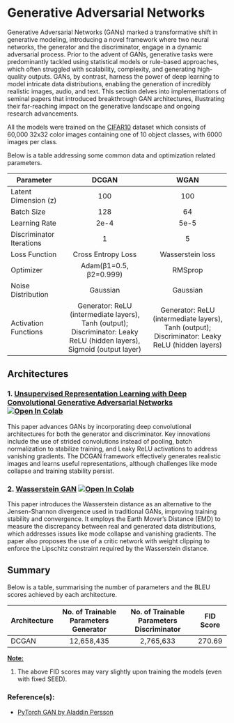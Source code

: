# Generative Adversarial Networks

Generative Adversarial Networks (GANs) marked a transformative shift in generative modeling, introducing a novel framework where two neural networks, the generator and the discriminator, engage in a dynamic adversarial process. Prior to the advent of GANs, generative tasks were predominantly tackled using statistical models or rule-based approaches, which often struggled with scalability, complexity, and generating high-quality outputs. GANs, by contrast, harness the power of deep learning to model intricate data distributions, enabling the generation of incredibly realistic images, audio, and text. This section delves into implementations of seminal papers that introduced breakthrough GAN architectures, illustrating their far-reaching impact on the generative landscape and ongoing research advancements.

All the models were trained on the [CIFAR10](https://www.kaggle.com/c/cifar-10/) dataset which consists of 60,000 32x32 color images containing one of 10 object classes, with 6000 images per class.

Below is a table addressing some common data and optimization related parameters.

| Parameter                |          DCGAN        |              WGAN             |
| ------------------------ |:---------------------:|:-----------------------------:|
| Latent Dimension (z)     |           100         |              100              |
| Batch Size               |           128         |               64              |
| Learning Rate            |           2e-4        |              5e-5             |
| Discriminator Iterations |            1          |                5              |
| Loss Function            |   Cross Entropy Loss  |       Wasserstein loss        |
| Optimizer                | Adam(β1=0.5, β2=0.999)|             RMSprop           |
| Noise Distribution       |        Gaussian       |             Gaussian          |
| Activation Functions     |Generator: ReLU (intermediate layers), Tanh (output); Discriminator: Leaky ReLU (hidden layers), Sigmoid (output layer)|Generator: ReLU (intermediate layers), Tanh (output); Discriminator: Leaky ReLU (hidden layers)|

## Architectures

### 1. [Unsupervised Representation Learning with Deep Convolutional Generative Adversarial Networks](https://github.com/Aiden-Ross-Dsouza/Generative-Models/blob/a2d87c38e41ebc374f4e9c9a6deda99fb91a8384/Generative%20Adversarial%20Networks/notebooks/DCGAN.ipynb) [![Open In Colab](https://colab.research.google.com/assets/colab-badge.svg)](https://colab.research.google.com/drive/1OfWn0-nDdxi_66ZS-qPD4Eii1A2Jd1Rt?usp=sharing)
This paper advances GANs by incorporating deep convolutional architectures for both the generator and discriminator. Key innovations include the use of strided convolutions instead of pooling, batch normalization to stabilize training, and Leaky ReLU activations to address vanishing gradients. The DCGAN framework effectively generates realistic images and learns useful representations, although challenges like mode collapse and training stability persist.

### 2. [Wasserstein GAN](https://github.com/Aiden-Ross-Dsouza/Generative-Models/blob/a2d87c38e41ebc374f4e9c9a6deda99fb91a8384/Generative%20Adversarial%20Networks/notebooks/WGAN.ipynb) [![Open In Colab](https://colab.research.google.com/assets/colab-badge.svg)](https://colab.research.google.com/drive/1Fz-QJKFOcdCCX61LR05dTzQYZuO2IQ59?usp=sharing)
This paper introduces the Wasserstein distance as an alternative to the Jensen-Shannon divergence used in traditional GANs, improving training stability and convergence. It employs the Earth Mover’s Distance (EMD) to measure the discrepancy between real and generated data distributions, which addresses issues like mode collapse and vanishing gradients. The paper also proposes the use of a critic network with weight clipping to enforce the Lipschitz constraint required by the Wasserstein distance.

## Summary
Below is a table, summarising the number of parameters and the BLEU scores achieved by each architecture.

| Architecture                        | No. of Trainable Parameters Generator | No. of Trainable Parameters Discriminator | FID Score  |
| ----------------------------------- |:-------------------------------------:|:-----------------------------------------:|:----------:|
| DCGAN                               |               12,658,435              |                  2,765,633                |   270.69   |

<ins>**Note:**</ins>
1. The above FID scores may vary slightly upon training the models (even with fixed SEED).

### Reference(s):
* [PyTorch GAN by Aladdin Persson](https://github.com/aladdinpersson/Machine-Learning-Collection/tree/558557c7989f0b10fee6e8d8f953d7269ae43d4f/ML/Pytorch/GANs)
